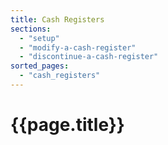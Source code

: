 ```yaml
---
title: Cash Registers
sections:
  - "setup"
  - "modify-a-cash-register"
  - "discontinue-a-cash-register"
sorted_pages:
  - "cash_registers"
---
```

# {{page.title}}
